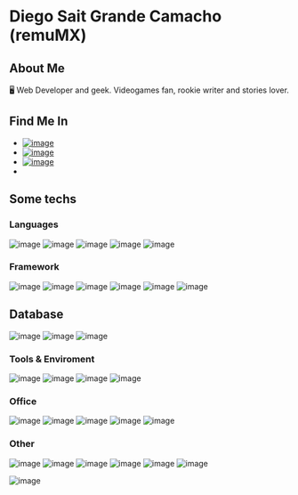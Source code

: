 # Diego Sait Grande Camacho (remuMX)
 
## About Me
🖥️ Web Developer and geek. Videogames fan, rookie writer and stories lover.

## Find Me In
* [![image](https://img.shields.io/badge/LinkedIn-0077B5?style=for-the-badge&logo=linkedin&logoColor=white)](https://www.linkedin.com/in/diegosaitgcamacho/)
* [![image](https://img.shields.io/badge/GitHub-100000?style=for-the-badge&logo=github&logoColor=white)](https://github.com/remuMX/)
* [![image](https://img.shields.io/badge/Itch.io-FA5C5C?style=for-the-badge&logo=itchdotio&logoColor=white)]()
* 

## Some techs
### Languages
 ![image](https://img.shields.io/badge/JavaScript-323330?style=for-the-badge&logo=javascript&logoColor=F7DF1E) 
 ![image](https://img.shields.io/badge/C%23-239120?style=for-the-badge&logo=c-sharp&logoColor=white) 
 ![image](https://img.shields.io/badge/Python-FFD43B?style=for-the-badge&logo=python&logoColor=blue) 
 ![image](https://img.shields.io/badge/HTML5-E34F26?style=for-the-badge&logo=html5&logoColor=white) 
 ![image](https://img.shields.io/badge/Markdown-000000?style=for-the-badge&logo=markdown&logoColor=white) 

 ### Framework
 ![image](https://img.shields.io/badge/React-20232A?style=for-the-badge&logo=react&logoColor=61DAFB) 
 ![image](https://img.shields.io/badge/Vue.js-35495E?style=for-the-badge&logo=vuedotjs&logoColor=4FC08D) 
 ![image](https://img.shields.io/badge/jQuery-0769AD?style=for-the-badge&logo=jquery&logoColor=white) 
 ![image](https://img.shields.io/badge/.NET-512BD4?style=for-the-badge&logo=dotnet&logoColor=white) 
 ![image](https://img.shields.io/badge/Node.js-339933?style=for-the-badge&logo=nodedotjs&logoColor=white)
 ![image](https://img.shields.io/badge/Node.js-339933?style=for-the-badge&logo=nodedotjs&logoColor=white)
 
 ## Database
 ![image](https://img.shields.io/badge/Microsoft%20SQL%20Server-CC2927?style=for-the-badge&logo=microsoft%20sql%20server&logoColor=white)
 ![image](https://img.shields.io/badge/MariaDB-003545?style=for-the-badge&logo=mariadb&logoColor=white)
 ![image](https://img.shields.io/badge/MongoDB-4EA94B?style=for-the-badge&logo=mongodb&logoColor=white)
 
 ### Tools & Enviroment
 ![image](https://img.shields.io/badge/Visual_Studio-5C2D91?style=for-the-badge&logo=visual%20studio&logoColor=white)
 ![image](https://img.shields.io/badge/Visual_Studio_Code-0078D4?style=for-the-badge&logo=visual%20studio%20code&logoColor=white)
 ![image](https://img.shields.io/badge/Windows-0078D6?style=for-the-badge&logo=windows&logoColor=white)
 ![image](https://img.shields.io/badge/Android_Studio-3DDC84?style=for-the-badge&logo=android-studio&logoColor=white)
 
 ### Office
 ![image](https://img.shields.io/badge/Microsoft_Office-D83B01?style=for-the-badge&logo=microsoft-office&logoColor=white)
 ![image]()
 ![image]()
 ![image]()
 ![image]()
 
 ### Other
 ![image](https://img.shields.io/badge/Unity-100000?style=for-the-badge&logo=unity&logoColor=white)
 ![image]()
 ![image]()
 ![image]()
 ![image]()
 ![image]()
 
 
 ![image](https://img.shields.io/badge/MongoDB-4EA94B?style=for-the-badge&logo=mongodb&logoColor=white)
